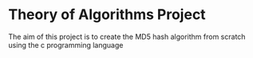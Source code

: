 # Theory of Algorithms Project
The aim of this project is to create the MD5 hash algorithm from scratch using the c programming language
